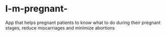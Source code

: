 # I-m-pregnant-
App that helps pregnant patients to know what to do during their pregnant stages, reduce miscarriages and minimize abortions 
